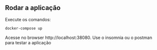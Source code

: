 ## Rodar a aplicação

Execute os comandos:

```bash
docker-compose up
```

Acesse no browser http://localhost:38080. Use o insomnia ou o postman para testar a aplicação